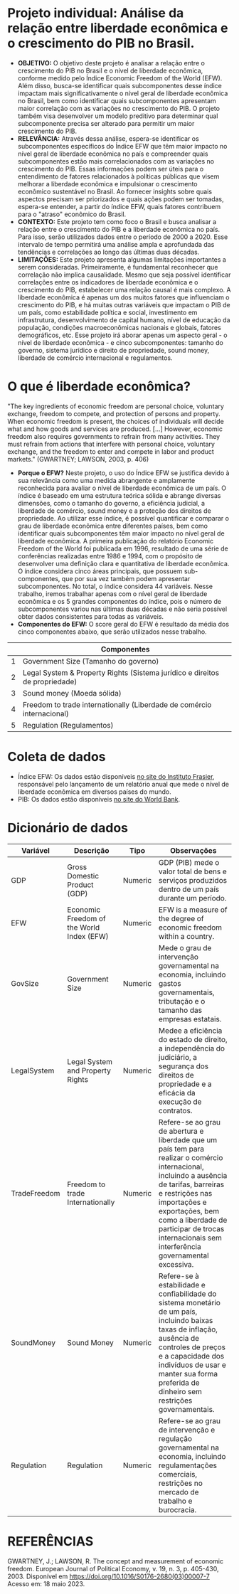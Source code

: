 # Projeto individual: Análise da relação entre liberdade econômica e o crescimento do PIB no Brasil.
- **OBJETIVO:** O objetivo deste projeto é analisar a relação entre o crescimento do PIB no Brasil e o nível de liberdade econômica, conforme medido pelo Índice Economic Freedom of the World (EFW). Além disso, busca-se identificar quais subcomponentes desse índice impactam mais significativamente o nível geral de liberdade econômica no Brasil, bem como identificar quais subcomponentes apresentam maior correlação com as variações no crescimento do PIB. O projeto também visa desenvolver um modelo preditivo para determinar qual subcomponente precisa ser alterado para permitir um maior crescimento do PIB. 
- **RELEVÂNCIA:** Através dessa análise, espera-se identificar os subcomponentes específicos do Índice EFW que têm maior impacto no nível geral de liberdade econômica no país e compreender quais subcomponentes estão mais correlacionados com as variações no crescimento do PIB. Essas informações podem ser úteis para o entendimento de fatores relacionados à políticas públicas que visem melhorar a liberdade econômica e impulsionar o crescimento econômico sustentável no Brasil. Ao fornecer insights sobre quais aspectos precisam ser priorizados e quais ações podem ser tomadas, espera-se entender, a partir do índice EFW, quais fatores contribuem para o "atraso" econômico do Brasil.
- **CONTEXTO:** Este projeto tem como foco o Brasil e busca analisar a relação entre o crescimento do PIB e a liberdade econômica no país. Para isso, serão utilizados dados entre o período de 2000 a 2020. Esse intervalo de tempo permitirá uma análise ampla e aprofundada das tendências e correlações ao longo das últimas duas décadas. 
- **LIMITAÇÕES:** Este projeto apresenta algumas limitações importantes a serem consideradas. Primeiramente, é fundamental reconhecer que correlação não implica causalidade. Mesmo que seja possível identificar correlações entre os indicadores de liberdade econômica e o crescimento do PIB, estabelecer uma relação causal é mais complexo. A liberdade econômica é apenas um dos muitos fatores que influenciam o crescimento do PIB, e há muitas outras variáveis que impactam o PIB de um país, como estabilidade política e social, investimento em infrastrutura, desenvolvimento de capital humano, nível de educação da população, condições macroeconômicas nacionais e globais, fatores demográficos, etc. Esse projeto irá aborar apenas um aspecto geral - o nível de liberdade econômica - e cinco subcomponentes: tamanho do governo, sistema jurídico e direito de propriedade, sound money, liberdade de comércio internacional e regulamentos.


# O que é liberdade econômica?
"The key ingredients of economic freedom are personal choice, voluntary exchange, freedom to compete, and protection of persons and property. When economic freedom is present, the choices of individuals will decide what and how goods and services are produced. [...] However, economic freedom also requires governments to refrain from many activities. They must refrain from actions that interfere with personal choice, voluntary exchange, and the freedom to enter and compete in labor and product markets." (GWARTNEY; LAWSON, 2003, p. 406)

- **Porque o EFW?** Neste projeto, o uso do Índice EFW se justifica devido à sua relevância como uma medida abrangente e amplamente reconhecida para avaliar o nível de liberdade econômica de um país. O índice é baseado em uma estrutura teórica sólida e abrange diversas dimensões, como o tamanho do governo, a eficiência judicial, a liberdade de comércio, sound money e a proteção dos direitos de propriedade. Ao utilizar esse índice, é possível quantificar e comparar o grau de liberdade econômica entre diferentes países, bem como identificar quais subcomponentes têm maior impacto no nível geral de liberdade econômica. A primeira publicação do relatório Economic Freedom of the World foi publicada em 1996, resultado de uma série de conferências realizadas entre 1986 e 1994, com o propósito de desenvolver uma definição clara e quantitativa de liberdade econômica. O índice considera cinco áreas principais, que possuem sub-componentes, que por sua vez também podem apresentar subcomponentes. No total, o índice considera 44 variáveis. Nesse trabalho, iremos trabalhar apenas com o nível geral de liberdade econômica e os 5 grandes componentes do índice, pois o número de subcomponentes variou nas últimas duas décadas e não seria possível obter dados consistentes para todas as variáveis. 
- **Componentes do EFW:** O score geral do EFW é resultado da média dos cinco componentes abaixo, que serão utilizados nesse trabalho.

|   | Componentes | 
|---|----------|
| 1 | Government Size (Tamanho do governo)        | 
| 2 | Legal System & Property Rights (Sistema jurídico e direitos de propriedade)        | 
| 3 | Sound money (Moeda sólida)        |                              |
| 4 | Freedom to trade internationally (Liberdade de comércio internacional)        |
| 5 | Regulation (Regulamentos)        | 


# Coleta de dados

- Índice EFW: Os dados estão disponíveis [no site do Instituto Frasier](https://www.fraserinstitute.org/economic-freedom/dataset?geozone=world&page=dataset&min-year=2&max-year=0&filter=0), responsável pelo lançamento de um relatório anual que mede o nível de liberdade econômica em diversos países do mundo. 
- PIB: Os dados estão disponíveis [no site do World Bank](https://data.worldbank.org/).

# Dicionário de dados

| Variável | Descrição                                              | Tipo | Observações                                                                                                          |
|---------------|----------------------------------------------------------|-----------|----------------------------------------------------------------------------------------------------------------|
| GDP           | Gross Domestic Product (GDP)                             | Numeric   | GDP (PIB) mede o valor total de bens e serviços produzidos dentro de um país durante um período. |
| EFW           | Economic Freedom of the World Index (EFW)                             | Numeric   | EFW is a measure of the degree of economic freedom within a country.                                             |
| GovSize       | Government Size                                     | Numeric   | Mede o grau de intervenção governamental na economia, incluindo gastos governamentais, tributação e o tamanho das empresas estatais.                                 |
| LegalSystem   | Legal System and Property Rights                                       | Numeric   | Medee a eficiência  do estado de direito, a independência do judiciário, a segurança dos direitos de propriedade e a eficácia da execução de contratos.                       |
| TradeFreedom  | Freedom to trade Internationally                                     | Numeric   | Refere-se ao grau de abertura e liberdade que um país tem para realizar o comércio internacional, incluindo a ausência de tarifas, barreiras e restrições nas importações e exportações, bem como a liberdade de participar de trocas internacionais sem interferência governamental excessiva.
| SoundMoney    | Sound Money                                        | Numeric   | Refere-se à estabilidade e confiabilidade do sistema monetário de um país, incluindo baixas taxas de inflação, ausência de controles de preços e a capacidade dos indivíduos de usar e manter sua forma preferida de dinheiro sem restrições governamentais.
| Regulation    | Regulation                                         | Numeric   | Refere-se ao grau de intervenção e regulação governamental na economia, incluindo regulamentações comerciais, restrições no mercado de trabalho e burocracia.                       |


# REFERÊNCIAS

GWARTNEY, J.; LAWSON, R. The concept and measurement of economic freedom. European Journal of Political Economy, v. 19, n. 3, p. 405-430, 2003. Disponível em https://doi.org/10.1016/S0176-2680(03)00007-7 Acesso em: 18 maio 2023.

